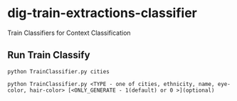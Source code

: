 # dig-train-extractions-classifier
Train Classifiers for Context Classification

## Run Train Classify

```
python TrainClassifier.py cities
```

```
python TrainClassifier.py <TYPE - one of cities, ethnicity, name, eye-color, hair-color> [<ONLY_GENERATE - 1(default) or 0 >](optional)
```
